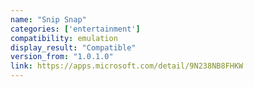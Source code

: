 ```yaml
---
name: "Snip Snap"
categories: ['entertainment']
compatibility: emulation
display_result: "Compatible"
version_from: "1.0.1.0"
link: https://apps.microsoft.com/detail/9N238NB8FHKW
---
```

